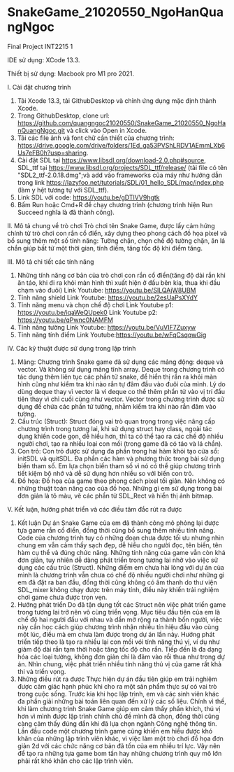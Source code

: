 # SnakeGame_21020550_NgoHanQuangNgoc
Final Project INT2215 1

IDE sử dụng: XCode 13.3.

Thiết bị sử dụng: Macbook pro M1 pro 2021.

I. Cài đặt chương trình 
1. Tải Xcode 13.3, tải GithubDesktop và chỉnh ứng dụng mặc định thành Xcode. 
2. Trong GithubDesktop, clone url: https://github.com/quangngoc21020550/SnakeGame_21020550_NgoHanQuangNgoc.git và click vào Open in Xcode. 
3. Tải các file ảnh và font chữ cần thiết của chương trình: https://drive.google.com/drive/folders/1Ed_ga53PVShLRDV1AEmmLXb6Us7eFB0h?usp=sharing.
4. Cài đặt SDL tại https://www.libsdl.org/download-2.0.php#source, SDL_ttf tại https://www.libsdl.org/projects/SDL_ttf/release/ (tải file có tên "SDL2_ttf-2.0.18.dmg";và add vào frameworks của máy như hướng dẫn trong link https://lazyfoo.net/tutorials/SDL/01_hello_SDL/mac/index.php (làm y hệt tương tự với SDL_ttf).
5. Link SDL với code: https://youtu.be/gDTlVV9hgtk
6. Bấm Run hoặc Cmd+R để chạy chương trình (chương trình hiện Run Succeed nghĩa là đã thành công).

II. Mô tả chung về trò chơi
Trò chơi tên Snake Game, được lấy cảm hứng chính từ trò chơi con rắn cổ điển, xây dựng theo phong cách đồ họa pixel và bổ sung thêm một số tính năng: Tường chặn, chọn chế độ tường chặn, ăn lá chắn giúp bất tử một thời gian, tính điểm, tăng tốc độ khi điểm tăng.

III. Mô tả chi tiết các tính năng
1. Những tính năng cơ bản của trò chơi con rắn cổ điển(tăng độ dài rắn khi ăn táo, khi đi ra khỏi màn hình thì xuất hiện ở đầu bên kia, thua khi đầu chạm vào đuôi)
Link Youtube: https://youtu.be/SlLQAjW8UBM
2. Tính năng shield
Link Youtube: https://youtu.be/2esUaPsXYdY
3. Tính năng menu và chọn chế độ chơi
Link Youtube p1: https://youtu.be/iqaWeQUpek0
Link Youtube p2: https://youtu.be/qPwnc0NAMFM
4. Tính năng tường
Link Youtube: https://youtu.be/VuVIF7Zuxyw
5. Tính năng tính điểm
Link Youtube:https://youtu.be/wFqCsqqwGig

IV. Các kỹ thuật được sử dụng trong lập trình
1. Mảng: Chương trình Snake game đã sử dụng các mảng động: deque và vector. Và không sử dụng mảng tĩnh array. Deque trong chương trình có tác dụng thêm liên tục các phần tử snake, để hiển thị rắn ra khỏi màn hình cũng như kiểm tra khi nào rắn tự đâm đầu vào đuôi của mình. Lý do dùng deque thay vì vector là vì deque co thể thêm phần tử vào vị trí đầu tiên thay vì chỉ cuối cùng như vector. Vector trong chương trình được sử dụng để chứa các phần tử tường, nhằm kiểm tra khi nào rắn đâm vào tường.
2. Cấu trúc (Struct): Struct đóng vai trò quan trọng trong việc nâng cấp chương trình trong tương lai, khi sử dụng struct hay class, ngoài tác dụng khiến code gọn, dễ hiểu hơn, thì ta có thể tạo ra các chế độ nhiều người chơi, tạo ra nhiều loại con mồi (trong game đã có táo và lá chắn).
3. Con trỏ: Con trỏ được sử dụng đa phần trong hai hàm khỏi tạo cửa sổ: initSDL và quitSDL. Đa phần các hàm và phương thức trong bài sử dụng biến tham số. Em lựa chọn biến tham số vì nó có thể giúp chương trình tiết kiệm bộ nhớ và dễ sử dụng hơn nhiều so với biến con trỏ.
4. Đồ họa: Đồ họa của game theo phong cách pixel tối giản. Nên không có những thuật toán nâng cao của đồ họa. Những gì em sử dụng trong bài đơn giản là tô màu, vẽ các phần tử SDL_Rect và hiển thị ảnh bitmap.

V. Kết luận, hướng phát triển và các điều tâm đắc rút ra được
1. Kết luận
Dự án Snake Game của em đã thành công mô phỏng lại được tựa game rắn cổ điển, đồng thời cũng bổ sung thêm nhiều tính năng. Code của chương trình tuy có những đoạn chưa được tối ưu nhưng nhìn chung em vẫn cảm thấy sạch đẹp, dễ hiểu cho người đọc, tên biến, tên hàm cụ thể và đúng chức năng. Những tính năng của game vẫn còn khá đơn giản, tuy nhiên dễ dàng phát triển trong tương lai nhờ vào việc sử dụng các cấu trúc (Struct). Những điểm em chưa hài lòng với dự án của mình là chương trình vẫn chưa có chế độ nhiều người chơi như những gì em đã đặt ra ban đầu, đồng thời cũng không có âm thanh do thư viện SDL_mixer không chạy được trên máy tính, điều này khiến trải nghiệm chơi game chưa được trọn vẹn.
2. Hướng phát triển
Do đã tận dụng tốt các Struct nên việc phát triển game trong tương lai trở nên vô cùng triển vọng. Mục tiêu đầu tiên của em là chế độ hai người đấu với nhau và dần mở rộng ra thành bốn người, việc này cần học cách giúp chương trình nhận nhiều tín hiệu đầu vào cùng một lúc, điều mà em chưa làm được trong dự án lần này. Hướng phát triển tiếp theo là tạo ra nhiều lại con mồi vói tính năng thú vị, ví dụ như giảm độ dài rắn tạm thời hoặc tăng tốc độ cho rắn. Tiếp đến là đa dạng hóa các loại tường, không đơn giản chỉ là đâm vào rồi thua như trong dự án. Nhìn chung, việc phát triển nhiều tính năng thú vị của game rất khả thi và triển vọng.
3. Những điều rút ra được
Thực hiện dự án đầu tiên giúp em trải nghiệm được cảm giác hạnh phúc khi cho ra một sản phẩm thực sự có vai trò trong cuộc sống. Trước kia khi học lập trình, em và các sinh viên khác đa phần giải những bài toán liên quan đến xử lý các số liệu. Chính vì thế, khi làm chương trình Snake Game giúp em cảm thấy phấn khích, thú vị hơn vì mình được lập trình chính chủ đề mình đã chọn, đồng thời cũng càng cảm thấy đúng đắn khi đã lựa chọn ngành Công nghệ thông tin.
Lần đầu code một chương trình game cũng khiến em hiểu được khó khăn của những lập trình viên khác, vì việc làm một trò chơi đồ họa đơn giản 2d với các chức năng cơ bản đã tốn của em nhiều trí lực. Vậy nên để tạo ra những tựa game bom tấn hay những chương trình quy mô lớn phải rất khó khăn cho các lập trình viên.


